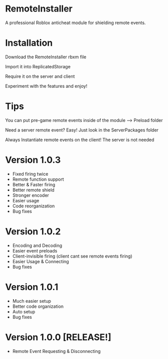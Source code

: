 # RemoteInstaller
A professional Roblox anticheat module for shielding remote events.

# Installation

Download the RemoteInstaller rbxm file

Import it into ReplicatedStorage

Require it on the server and client

Experiment with the features and enjoy!

# Tips

You can put pre-game remote events inside of the module --> Preload folder

Need a server remote event? Easy! Just look in the ServerPackages folder

Always Instantiate remote events on the client! The server is not needed

# Version 1.0.3
* Fixed firing twice
* Remote function support
* Better & Faster firing
* Better remote shield
* Stronger encoder
* Easier usage
* Code reorganization
* Bug fixes

# Version 1.0.2
* Encoding and Decoding
* Easier event preloads
* Client-invisible firing (client cant see remote events firing)
* Easier Usage & Connecting
* Bug fixes

# Version 1.0.1
* Much easier setup
* Better code organization
* Auto setup
* Bug fixes

# Version 1.0.0 [RELEASE!]
* Remote Event Requesting & Disconnecting
